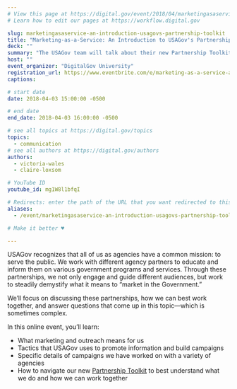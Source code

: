 ```yaml
---
# View this page at https://digital.gov/event/2018/04/marketingasaservice-an-introduction-usagovs-partnership-toolkit
# Learn how to edit our pages at https://workflow.digital.gov

slug: marketingasaservice-an-introduction-usagovs-partnership-toolkit
title: "Marketing-as-a-Service: An Introduction to USAGov's Partnership Toolkit"
deck: ""
summary: "The USAGov team will talk about their new Partnership Toolkit and focus on how government agencies can partner with USAGov to market various programs and services."
host: ""
event_organizer: "DigitalGov University"
registration_url: https://www.eventbrite.com/e/marketing-as-a-service-an-introduction-to-usagovs-partnership-toolkit-registration-44339870747
captions: 

# start date
date: 2018-04-03 15:00:00 -0500

# end date
end_date: 2018-04-03 16:00:00 -0500

# see all topics at https://digital.gov/topics
topics: 
  - communication
# see all authors at https://digital.gov/authors
authors: 
  - victoria-wales
  - claire-loxsom

# YouTube ID
youtube_id: mg1W8l1bfqI

# Redirects: enter the path of the URL that you want redirected to this page
aliases: 
  - /event/marketingasaservice-an-introduction-usagovs-partnership-toolkit/

# Make it better ♥

---
```


USAGov recognizes that all of us as agencies have a common mission: to serve the public. We work with different agency partners to educate and inform them on various government programs and services. Through these partnerships, we not only engage and guide different audiences, but work to steadily demystify what it means to “market in the Government.”

We’ll focus on discussing these partnerships, how we can best work together, and answer questions that come up in this topic—which is sometimes complex.

In this online event, you’ll learn:

- What marketing and outreach means for us
- Tactics that USAGov uses to promote information and build campaigns
- Specific details of campaigns we have worked on with a variety of agencies
- How to navigate our new [Partnership Toolkit](https://connect.usa.gov/digital-toolkit-ready-to-work) to best understand what we do and how we can work together
